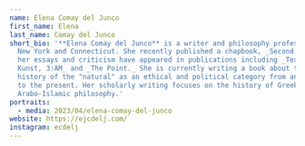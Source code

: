 ```yaml
---
name: Elena Comay del Junco
first_name: Elena
last_name: Comay del Junco
short_bio: '**Elena Comay del Junco** is a writer and philosophy professor in
  New York and Connecticut. She recently published a chapbook, _Second Nature_;
  her essays and criticism have appeared in publications including _Texte zur
  Kunst, 3:AM_ and _The Point._ She is currently writing a book about the
  history of the "natural" as an ethical and political category from antiquity
  to the present. Her scholarly writing focuses on the history of Greek and
  Arabo-Islamic philosophy.'
portraits:
  - media: 2023/04/elena-comay-del-junco
website: https://ejcdelj.com/
instagram: ecdelj
---
```

